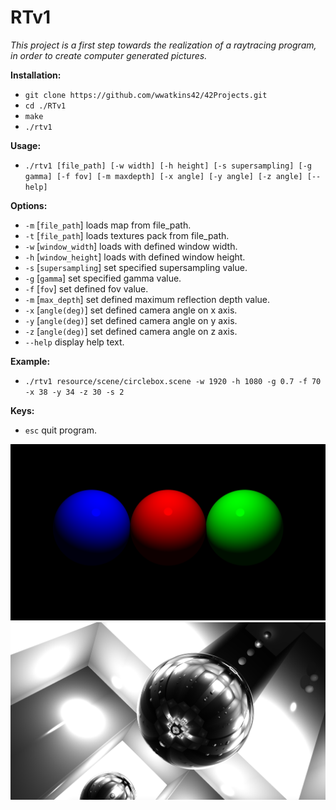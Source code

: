 # RTv1

_This project is a first step towards the realization of a raytracing program,_
_in order to create computer generated pictures._

__Installation:__

* `git clone https://github.com/wwatkins42/42Projects.git`
* `cd ./RTv1`
* `make`
* `./rtv1`

**Usage:**
* `./rtv1 [file_path] [-w width] [-h height] [-s supersampling] [-g gamma] [-f fov] [-m maxdepth] [-x angle] [-y angle] [-z angle] [--help]`

**Options:**
* `-m` [`file_path`]      loads map from file_path.
* `-t` [`file_path`]      loads textures pack from file_path.
* `-w` [`window_width`] loads with defined window width.
* `-h` [`window_height`]  loads with defined window height.
* `-s` [`supersampling`] set specified supersampling value.
* `-g` [`gamma`] set specified gamma value.
* `-f` [`fov`] set defined fov value.
* `-m` [`max_depth`] set defined maximum reflection depth value.
* `-x` [`angle(deg)`] set defined camera angle on x axis.
* `-y` [`angle(deg)`] set defined camera angle on y axis.
* `-z` [`angle(deg)`] set defined camera angle on z axis.
* `--help`  display help text.

**Example:**
* `./rtv1 resource/scene/circlebox.scene -w 1920 -h 1080 -g 0.7 -f 70 -x 38 -y 34 -z 30 -s 2`

**Keys:**
* `esc` quit program.

![rtv1_screenshot_1](/screenshots/screenshot_rtv1_1.png?raw=true "rtv1")
![rtv1_screenshot_2](/screenshots/screenshot_rtv1_2.png?raw=true "rtv1")
